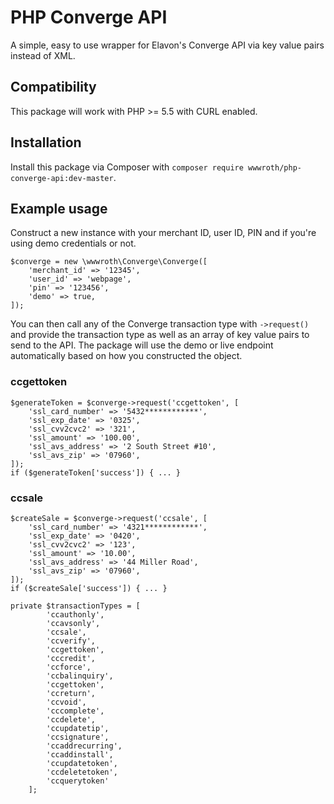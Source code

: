 # PHP Converge API

A simple, easy to use wrapper for Elavon's Converge API via key value pairs instead of XML.

## Compatibility

This package will work with PHP >= 5.5 with CURL enabled.

## Installation
Install this package via Composer with 
`composer require wwwroth/php-converge-api:dev-master`.

## Example usage
Construct a new instance with your merchant ID, user ID, PIN and if you're using demo credentials or not.
```
$converge = new \wwwroth\Converge\Converge([
    'merchant_id' => '12345',
    'user_id' => 'webpage',
    'pin' => '123456',
    'demo' => true,
]);
```
You can then call any of the Converge transaction type with `->request()` and provide the transaction type as well as an array of key value pairs to send to the API. The package will use the demo or live endpoint automatically based on how you constructed the object.
### ccgettoken
```
$generateToken = $converge->request('ccgettoken', [
    'ssl_card_number' => '5432************',
    'ssl_exp_date' => '0325',
    'ssl_cvv2cvc2' => '321',
    'ssl_amount' => '100.00',
    'ssl_avs_address' => '2 South Street #10',
    'ssl_avs_zip' => '07960',
]);
if ($generateToken['success']) { ... }
```
### ccsale
```
$createSale = $converge->request('ccsale', [
    'ssl_card_number' => '4321************',
    'ssl_exp_date' => '0420',
    'ssl_cvv2cvc2' => '123',
    'ssl_amount' => '10.00',
    'ssl_avs_address' => '44 Miller Road',
    'ssl_avs_zip' => '07960',
]);
if ($createSale['success']) { ... }
```
```
private $transactionTypes = [
        'ccauthonly',
        'ccavsonly',
        'ccsale',
        'ccverify',
        'ccgettoken',
        'cccredit',
        'ccforce',
        'ccbalinquiry',
        'ccgettoken',
        'ccreturn',
        'ccvoid',
        'cccomplete',
        'ccdelete',
        'ccupdatetip',
        'ccsignature',
        'ccaddrecurring',
        'ccaddinstall',
        'ccupdatetoken',
        'ccdeletetoken',
        'ccquerytoken'
    ];
```
